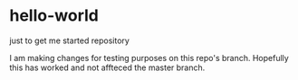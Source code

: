 # hello-world
just to get me started repository


I am making changes for testing purposes on this repo's branch.
Hopefully this has worked and not affteced the master branch.

